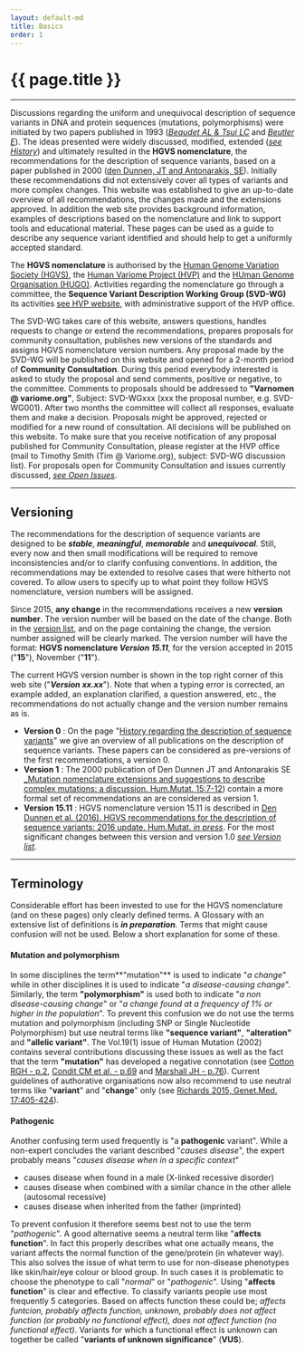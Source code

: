 ```yaml
---
layout: default-md
title: Basics
order: 1
---
```


# {{ page.title }}

* * * 

Discussions regarding the uniform and unequivocal description of sequence variants in DNA and protein sequences (mutations, polymorphisms) were initiated by two papers published in 1993 ([_Beaudet AL & Tsui LC_](http://onlinelibrary.wiley.com/doi/10.1002/humu.1380020402/abstract) and [_Beutler E_](http://www.ncbi.nlm.nih.gov/pmc/articles/PMC1682427/pdf/ajhg00054-0240.pdf)). The ideas presented were widely discussed, modified, extended ([_see History_](/history)) and ultimately resulted in the **HGVS nomenclature**, the recommendations for the description of sequence variants, based on a paper published in 2000 ([den Dunnen, JT and Antonarakis, SE](http://www3.interscience.wiley.com/cgi-bin/fulltext/68503056/PDFSTART)). Initially these recommendations did not extensively cover all types of variants and more complex changes. This website was established to give an up-to-date overview of all recommendations, the changes made and the extensions approved. In addition the web site provides background information, examples of descriptions based on the nomenclature and link to support tools and educational material. These pages can be used as a guide to describe any sequence variant identified and should help to get a uniformly accepted standard.

The **HGVS nomenclature** is authorised by the [Human Genome Variation Society (HGVS)](http://www.hgvs.org), the [Human Variome Project (HVP)](http://www.humanvariomeproject.org) and the [HUman Genome Organisation (HUGO)](http://www.hugo-international.org). Activities regarding the nomenclature go through a committee, the **Sequence Variant Description Working Group (SVD-WG)** its activities [see HVP website](http://www.humanvariomeproject.org/sdp/wg04-sequence-variant-description-committee.html), with administrative support of the HVP office.

The SVD-WG takes care of this website, answers questions, handles requests to change or extend the recommendations, prepares proposals for community consultation, publishes new versions of the standards and assigns HGVS nomenclature version numbers. Any proposal made by the SVD-WG will be published on this website and opened for a 2-month period of **Community Consultation**. During this period everybody interested is asked to study the proposal and send comments, positive or negative, to the committee. Comments to proposals should be addressed to **"Varnomen @ variome.org"**, Subject: SVD-WGxxx (xxx the proposal number, e.g. SVD-WG001). After two months the committee will collect all responses, evaluate them and make a decision. Proposals might be approved, rejected or modified for a new round of consultation. All decisions will be published on this website. To make sure that you receive notification of any proposal published for Community Consultation, please register at the HVP office (mail to Timothy Smith (Tim @ Variome.org), subject: SVD-WG discussion list). For proposals open for Community Consultation and issues currently discussed, [_see Open Issues_](/recommendations/open-issues/).

* * *

## Versioning

The recommendations for the description of sequence variants are designed to be **_stable_**, **_meaningful_**, **_memorable_** and **_unequivocal_**. Still, every now and then small modifications will be required to remove inconsistencies and/or to clarify confusing conventions. In addition, the recommendations may be extended to resolve cases that were hitherto not covered. To allow users to specify up to what point they follow HGVS nomenclature, version numbers will be assigned.

Since 2015, **any change** in the recommendations receives a new **version number**. The version number will be based on the date of the change. Both in the [version list](../../versioning), and on the page containing the change, the version number assigned will be clearly marked. The version number will have the format: **HGVS nomenclature _Version 15.11_**, for the version accepted in 2015 ("**15**"), November ("**11**").

The current HGVS version number is shown in the top right corner of this web site ("_**Version xx.xx**_"). Note that when a typing error is corrected, an example added, an explanation clarified, a question answered, etc., the recommendations do not actually change and the version number remains as is.

*	**Version 0**
:	On the page "[History regarding the description of sequence variants](/history)" we give an overview of all publications on the description of sequence variants. These papers can be considered as pre-versions of the first recommendations, a version 0.
*	**Version 1**
:	The 2000 publication of Den Dunnen JT and Antonarakis SE [_Mutation nomenclature extensions and suggestions to describe complex mutations: a discussion. Hum.Mutat. 15:7-12](http://www3.interscience.wiley.com/cgi-bin/fulltext/68503056/PDFSTART)) contain a more formal set of recommendations an are considered as version 1.
*	**Version 15.11**
:	HGVS nomenclature version 15.11 is described in [Den Dunnen et al. (2016). HGVS recommendations for the description of sequence variants: 2016 update. Hum.Mutat. _in press_](XXX). For the most significant changes between this version and version 1.0 [_see Version list_](../../versioning).

* * *

## Terminology 

Considerable effort has been invested to use for the HGVS nomenclature (and on these pages) only clearly defined terms. A Glossary with an extensive list of definitions is _**in preparation**_. Terms that might cause confusion will not be used. Below a short explanation for some of these.

#### Mutation and polymorphism

In some disciplines the term**"mutation"** is used to indicate "_a change_" while in other disciplines it is used to indicate "_a disease-causing change_". Similarly, the term **"polymorphism"** is used both to indicate "_a non disease-causing change_" or "_a change found at a frequency of 1% or higher in the population_". To prevent this confusion we do not use the terms mutation and polymorphism (including SNP or Single Nucleotide Polymorphism) but use neutral terms like **"sequence variant"**, **"alteration"** and **"allelic variant"**. The Vol.19(1) issue of Human Mutation (2002) contains several contributions discussing these issues as well as the fact that the term **"mutation"** has developed a negative connotation (see [Cotton RGH - p.2](http://onlinelibrary.wiley.com/doi/10.1002/humu.10029/pdf), [Condit CM et al. - p.69](http://onlinelibrary.wiley.com/doi/10.1002/humu.10023/pdf) and [Marshall JH - p.76](http://onlinelibrary.wiley.com/doi/10.1002/humu.10021/pdf)). Current guidelines of authorative organisations now also recommend to use neutral terms like "**variant**" and "**change**" only (see [Richards 2015, Genet.Med. 17:405-424](http://www.nature.com/gim/journal/v17/n5/pdf/gim201530a.pdf)).

#### Pathogenic

Another confusing term used frequently is "a **pathogenic** variant". While a non-expert concludes the variant described "_causes disease_", the expert probably means "_causes disease when in a specific context_"

*   causes disease when found in a male (X-linked recessive disorder)
*   causes disease when combined with a similar chance in the other allele (autosomal recessive)
*   causes disease when inherited from the father (imprinted)

To prevent confusion it therefore seems best not to use the term "_pathogenic_". A good alternative seems a neutral term like "**affects function**". In fact this properly describes what one actually means, the variant affects the normal function of the gene/protein (in whatever way). This also solves the issue of what term to use for non-disease phenotypes like skin/hair/eye colour or blood group. In such cases it is problematic to choose the phenotype to call "_normal_" or "_pathogenic_". Using "**affects function**" is clear and effective. To classify variants people use most frequently 5 categories. Based on affects function these could be; _affects funtcion,  probably affects function,  unknown,  probably does not affect function (or probably no functional effect),  does not affect function (no functional effect)_. Variants for which a functional effect is unknown can together be called "**variants of unknown significance**" (**VUS**).
